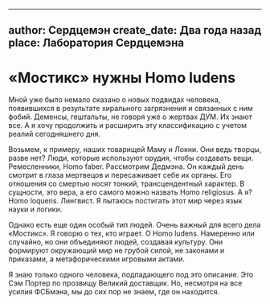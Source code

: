 
---
author: Сердцемэн
create_date: Два года назад
place: Лаборатория Сердцемэна
---

# «Мостикс» нужны Homo ludens


Мной уже было немало сказано о новых подвидах человека, появившихся в результате хирального загрязнения и связанных с ним фобий. Деменсы, гештальты, не говоря уже о жертвах ДУМ. Их знают все. А я хочу продолжить и расширить эту классификацию с учетом реалий сегодняшнего дня.


Возьмем, к примеру, наших товарищей Маму и Локни. Они ведь творцы, разве нет? Люди, которые используют орудия, чтобы создавать вещи. Ремесленники, Homo faber. Рассмотрим Дедмэна. Он каждый день смотрит в глаза мертвецов и пересаживает себе их органы. Его отношения со смертью носят тонкий, трансцендентный характер. В сущности, это вера, а его самого можно назвать Homo religiosus. А я? Homo loquens. Лингвист. Я пытаюсь постигать этот мир через язык науки и логики. 


Однако есть еще один особый тип людей. Очень важный для всего дела «Мостикс». Я говорю о тех, кто играет. О Homo ludens. Намеренно или случайно, но они объединяют людей, создавая культуру. Они формируют окружающий мир не грубой силой, не законами и приказами, а метафорическими игровыми актами.


Я знаю только одного человека, подпадающего под это описание. Это Сэм Портер по прозвищу Великий доставщик. Но, несмотря на все усилия ФСБмэна, мы до сих пор не знаем, где он находится.




